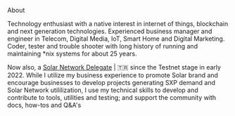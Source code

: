 About

Technology enthusiast with a native interest in internet of things, blockchain and next generation technologies.
Experienced business manager and engineer in Telecom, Digital Media, IoT, Smart Home and Digital Marketing.
Coder, tester and trouble shooter with long history of running and maintaining *nix systems for about 25 years.

Now also, a [Solar Network Delegate](https://delegates.solar.org/delegates/osrn) | 🇹🇷 since the Testnet stage in early 2022. While I utilize my business experience to promote Solar brand and encourage businesses to develop projects generating SXP demand and Solar Network utililization, I use my technical skills to develop and contribute to tools, utilities and testing; and support the community with docs, how-tos and Q&A's
